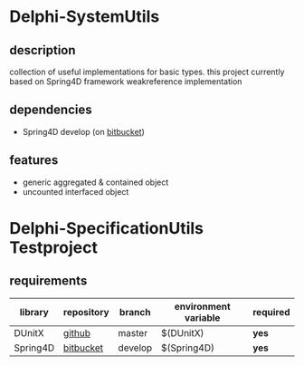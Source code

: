 # Delphi-SystemUtils
## description
collection of useful implementations for basic types. this project currently based on Spring4D framework weakreference implementation

## dependencies
- Spring4D develop (on [bitbucket](https://bitbucket.org/sglienke/spring4d))

## features
- generic aggregated & contained object
- uncounted interfaced object

# Delphi-SpecificationUtils Testproject
## requirements
library  | repository | branch | environment variable | required
------------- | ------------- | ------------- | ------------- | -------------
DUnitX | [github](https://github.com/VSoftTechnologies/DUnitX) | master | $(DUnitX) | **yes**
Spring4D | [bitbucket](https://bitbucket.org/sglienke/spring4d) | develop | $(Spring4D) | **yes**
